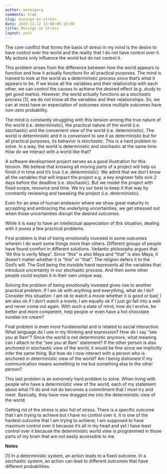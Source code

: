 ```yaml
---
author: manasgarg
comments: true
slug: musings-on-stress
date: 2019-11-12 13:00:00-10:00
title: Musings on Stress
layout: post
---
```

The core conflict that forms the basis of stress in my mind is the desire to have control over the world and the reality that I do not have control over it. My actions only influence the world but do not control it.

This problem arises from the difference between how the world appears to function and how it actually functions for all practical purposes. The mind is trained to look at the world as a deterministic process since that’s what it appears to be. If we know all the variables and their relationship with each other, we can control the causes to achieve the desired effect (e.g. study to get good marks). However, the world actually functions as a stochastic process [1]; we do not know all the variables and their relationships. So, we can at most have an expectation of outcomes since multiple outcomes have non-zero probability.

The mind is constantly struggling with this tension among the true nature of the world (i.e. deterministic), the practical nature of the world (i.e. stochastic) and the convenient view of the world (i.e. deterministic). The world _is_ deterministic and it is _convenient_ to see it as deterministic but for all practical purposes, its behavior is _stochastic_. This is a hard problem to solve. In a way, the world is deterministic and stochastic at the same time. How do we interact with a world like that?

A software development project serves as a good illustration for this tension. We believe that knowing all moving parts of a project will help us finish it in time and it’s true (i.e. deterministic). We admit that we don’t know all the variables that will impact the project e.g. a key engineer falls sick 2 days before the deadline (i.e. stochastic). But we model the project with fixed scope, resource and time. We try our best to keep it that way by constantly reviewing and tweaking the project (i.e. deterministic). 

Even for an area of human endeavor where we show great maturity in accepting and embracing the underlying uncertainties, we get stressed out when those uncertainties disrupt the desired outcomes.

While it is easy to have an intellectual appreciation of this situation, dealing with it poses a few practical problems.

First problem is that of being emotionally invested in some outcomes wherein I _do_ want some things more than others. Different groups of people have found comfort in different solutions. Vedantic philosophy argues that “All this is verily Maya”. Since “this” is also Maya and “that” is also Maya, it doesn’t matter whether it is “this” or “that”. The religion defers it to the God’s will. The God being the invisible hand represents all the variables that introduce uncertainty in our stochastic process. And then some other people could explain it in their own unique way.

Solving the problem of being emotionally invested gives rise to another practical problem. If I am ok with anything and everything, what do I do? Consider this situation: I am ok to watch a movie whether it is good or bad; I am also ok if I don’t watch a movie; I am equally ok if I just go fall into a well and never come out again. With such a state of mind, how do I evolve, be better and more competent, help people or even have a hot chocolate sundae ice cream?

Final problem is even more fundamental and is related to social interaction. What language do I use in my thinking and expression? How do I say “see you at 9am”? Since the world is not deterministic anymore, what meaning can I attach to the “see you at 9am” statement? If the other person is also anchored in stochastic view of the world, it would be fine since we implicitly infer the same thing. But how do I now interact with a person who is anchored in deterministic view of the world? Am I being dishonest if my communication means something to me but something else to the other person?

This last problem is an extremely hard problem to solve. When living with people who have a deterministic view of the world, each of my statement about what I’ll do and not do becomes a commitment that I must try and meet. Basically, they have now dragged me into the deterministic view of the world.

Getting rid of the stress is also full of stress. There is a specific outcome that I am trying to achieve but I have no control over it. It is one of the hardest outcome that I am trying to achieve; I am supposed to have maximum control over it because it’s all in my head and yet I have least control over it because the deterministic world view is programmed in those parts of my brain that are not easily accessible to me.

**Notes**

[1] In a deterministic system, an action leads to a fixed outcome. In a stochastic system, an action can lead to different outcomes that have different probabilities.

